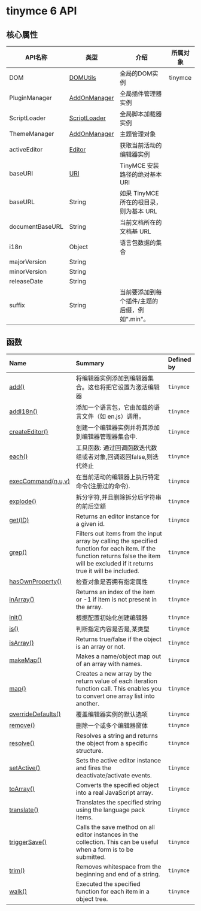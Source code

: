 # tinymce 6 API

## 核心属性

| API名称         | 类型                                                         | 介绍                                          | 所属对象 |
| --------------- | ------------------------------------------------------------ | --------------------------------------------- | -------- |
| DOM             | [DOMUtils](https://www.tiny.cloud/docs/tinymce/6/apis/tinymce.dom.domutils/) | 全局的DOM实例                                 | tinymce  |
| PluginManager   | [AddOnManager](https://www.tiny.cloud/docs/tinymce/6/apis/tinymce.addonmanager/) | 全局插件管理器实例                            |          |
| ScriptLoader    | [ScriptLoader](https://www.tiny.cloud/docs/tinymce/6/apis/tinymce.dom.scriptloader/) | 全局脚本加载器实例                            |          |
| ThemeManager    | [AddOnManager](https://www.tiny.cloud/docs/tinymce/6/apis/tinymce.addonmanager/) | 主题管理对象                                  |          |
| activeEditor    | [Editor](https://www.tiny.cloud/docs/tinymce/6/apis/tinymce.editor/) | 获取当前活动的编辑器实例                      |          |
| baseURI         | [URI](https://www.tiny.cloud/docs/tinymce/6/apis/tinymce.util.uri/) | TinyMCE 安装路径的绝对基本 URI                |          |
| baseURL         | String                                                       | 如果 TinyMCE 所在的根目录，则为基本 URL       |          |
| documentBaseURL | String                                                       | 当前文档所在的文档基 URL                      |          |
| i18n            | Object                                                       | 语言包数据的集合                              |          |
| majorVersion    | String                                                       |                                               |          |
| minorVersion    | String                                                       |                                               |          |
| releaseDate     | String                                                       |                                               |          |
| suffix          | String                                                       | 当前要添加到每个插件/主题的后缀，例如".min"。 |          |



## 函数

| Name                                                         | Summary                                                      | Defined by |
| :----------------------------------------------------------- | :----------------------------------------------------------- | :--------- |
| [add()](https://www.tiny.cloud/docs/tinymce/6/apis/tinymce.root/#add) | 将编辑器实例添加到编辑器集合。这也将把它设置为激活编辑器     | `tinymce`  |
| [addI18n()](https://www.tiny.cloud/docs/tinymce/6/apis/tinymce.root/#addI18n) | 添加一个语言包，它由加载的语言文件（如 en.js）调用。         | `tinymce`  |
| [createEditor()](https://www.tiny.cloud/docs/tinymce/6/apis/tinymce.root/#createEditor) | 创建一个编辑器实例并将其添加到编辑器管理器集合中.            | `tinymce`  |
| [each()](https://www.tiny.cloud/docs/tinymce/6/apis/tinymce.root/#each) | 工具函数: 通过回调函数迭代数组或者对象,回调返回false,则迭代终止 | `tinymce`  |
| [execCommand(n,u,v)](https://www.tiny.cloud/docs/tinymce/6/apis/tinymce.root/#execCommand) | 在当前活动的编辑器上执行特定命令(注册过的命令).              | `tinymce`  |
| [explode()](https://www.tiny.cloud/docs/tinymce/6/apis/tinymce.root/#explode) | 拆分字符,并且删除拆分后字符串的前后空额                      | `tinymce`  |
| [get(ID)](https://www.tiny.cloud/docs/tinymce/6/apis/tinymce.root/#get) | Returns an editor instance for a given id.                   | `tinymce`  |
| [grep()](https://www.tiny.cloud/docs/tinymce/6/apis/tinymce.root/#grep) | Filters out items from the input array by calling the specified function for each item. If the function returns false the item will be excluded if it returns true it will be included. | `tinymce`  |
| [hasOwnProperty()](https://www.tiny.cloud/docs/tinymce/6/apis/tinymce.root/#hasOwnProperty) | 检查对象是否拥有指定属性                                     | `tinymce`  |
| [inArray()](https://www.tiny.cloud/docs/tinymce/6/apis/tinymce.root/#inArray) | Returns an index of the item or -1 if item is not present in the array. | `tinymce`  |
| [init()](https://www.tiny.cloud/docs/tinymce/6/apis/tinymce.root/#init) | 根据配置初始化创建编辑器                                     | `tinymce`  |
| [is()](https://www.tiny.cloud/docs/tinymce/6/apis/tinymce.root/#is) | 判断指定内容是否是,某类型                                    | `tinymce`  |
| [isArray()](https://www.tiny.cloud/docs/tinymce/6/apis/tinymce.root/#isArray) | Returns true/false if the object is an array or not.         | `tinymce`  |
| [makeMap()](https://www.tiny.cloud/docs/tinymce/6/apis/tinymce.root/#makeMap) | Makes a name/object map out of an array with names.          | `tinymce`  |
| [map()](https://www.tiny.cloud/docs/tinymce/6/apis/tinymce.root/#map) | Creates a new array by the return value of each iteration function call. This enables you to convert one array list into another. | `tinymce`  |
| [overrideDefaults()](https://www.tiny.cloud/docs/tinymce/6/apis/tinymce.root/#overrideDefaults) | 覆盖编辑器实例的默认选项                                     | `tinymce`  |
| [remove()](https://www.tiny.cloud/docs/tinymce/6/apis/tinymce.root/#remove) | 删除一个或多个编辑器窗体                                     | `tinymce`  |
| [resolve()](https://www.tiny.cloud/docs/tinymce/6/apis/tinymce.root/#resolve) | Resolves a string and returns the object from a specific structure. | `tinymce`  |
| [setActive()](https://www.tiny.cloud/docs/tinymce/6/apis/tinymce.root/#setActive) | Sets the active editor instance and fires the deactivate/activate events. | `tinymce`  |
| [toArray()](https://www.tiny.cloud/docs/tinymce/6/apis/tinymce.root/#toArray) | Converts the specified object into a real JavaScript array.  | `tinymce`  |
| [translate()](https://www.tiny.cloud/docs/tinymce/6/apis/tinymce.root/#translate) | Translates the specified string using the language pack items. | `tinymce`  |
| [triggerSave()](https://www.tiny.cloud/docs/tinymce/6/apis/tinymce.root/#triggerSave) | Calls the save method on all editor instances in the collection. This can be useful when a form is to be submitted. | `tinymce`  |
| [trim()](https://www.tiny.cloud/docs/tinymce/6/apis/tinymce.root/#trim) | Removes whitespace from the beginning and end of a string.   | `tinymce`  |
| [walk()](https://www.tiny.cloud/docs/tinymce/6/apis/tinymce.root/#walk) | Executed the specified function for each item in a object tree. | `tinymce`  |

